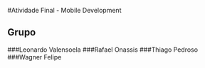 #Atividade Final - Mobile Development

## Grupo
###Leonardo Valensoela
###Rafael Onassis
###Thiago Pedroso
###Wagner Felipe
